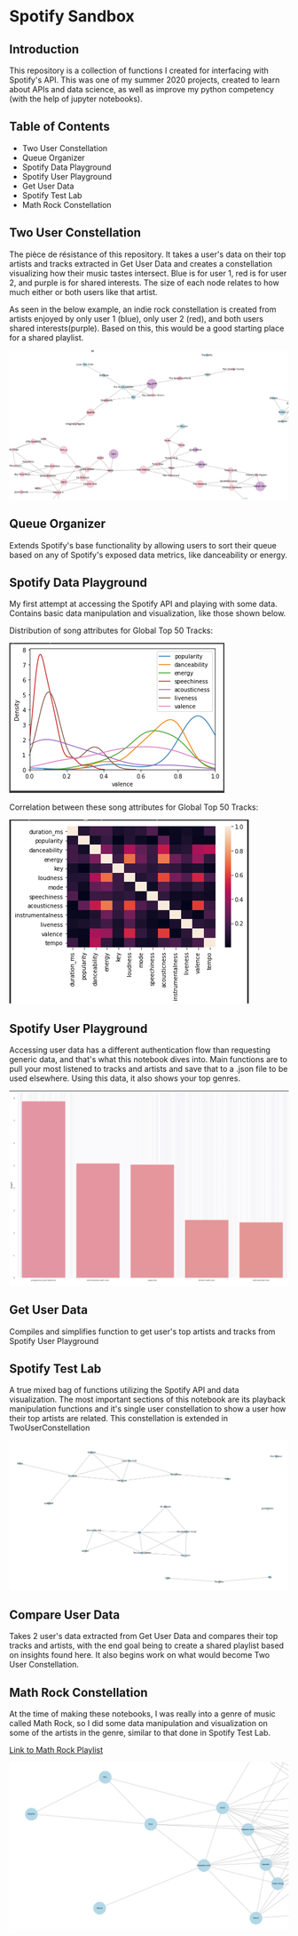
<h1>Spotify Sandbox</h1>

<h2>Introduction</h2>
This repository is a collection of functions I created for interfacing with Spotify's API. This was one of my summer 2020 projects, created to learn about APIs and data science, as well as improve my python competency (with the help of jupyter notebooks).

<h2>Table of Contents</h2>

- Two User Constellation
- Queue Organizer
- Spotify Data Playground
- Spotify User Playground
- Get User Data
- Spotify Test Lab
- Math Rock Constellation


<h2>Two User Constellation</h2>
The pièce de résistance of this repository. It takes a user's data on their top artists and tracks extracted in Get User Data and creates a constellation visualizing how their music tastes intersect. Blue is for user 1, red is for user 2, and purple is for shared interests. The size of each node relates to how much either or both users like that artist.   
    
     
As seen in the below example, an indie rock constellation is created from artists enjoyed by only user 1 (blue), only user 2 (red), and both users shared interests(purple). Based on this, this would be a good starting place for a shared playlist.

![TwoUserConst](https://github.com/sellerskyle/spotify-sandbox/blob/main/TwoUserConstellation/Screenshots/TwoUserConst.PNG)

<h2>Queue Organizer</h2>
Extends Spotify's base functionality by allowing users to sort their queue based on any of Spotify's exposed data metrics, like danceability or energy.


<h2>Spotify Data Playground</h2>
My first attempt at accessing the Spotify API and playing with some data. Contains basic data manipulation and visualization, like those shown below.



Distribution of song attributes for Global Top 50 Tracks:

![Dist](https://github.com/sellerskyle/spotify-sandbox/blob/main/SpotifyDataPlayground/Screenshots/Dist.PNG)

Correlation between these song attributes for Global Top 50 Tracks:

![Corr](https://github.com/sellerskyle/spotify-sandbox/blob/main/SpotifyDataPlayground/Screenshots/Corr.PNG)

<h2>Spotify User Playground</h2>
Accessing user data has a different authentication flow than requesting generic data, and that's what this notebook dives into. Main functions are to pull your most listened to tracks and artists and save that to a .json file to be used elsewhere. Using this data, it also shows your top genres.

![Weight](https://github.com/sellerskyle/spotify-sandbox/blob/main/SpotifyUserPlayground/Screenshots/Weight.PNG)

<h2>Get User Data</h2>
Compiles and simplifies function to get user's top artists and tracks from Spotify User Playground

<h2>Spotify Test Lab</h2>
A true mixed bag of functions utilizing the Spotify API and data visualization. The most important sections of this notebook are its playback manipulation functions and it's single user constellation to show a user how their top artists are related. This constellation is extended in TwoUserConstellation

![OneUserConstellation](https://github.com/sellerskyle/spotify-sandbox/blob/main/SpotifyTestLab/Screenshots/OneUserConstellation.PNG)

<h2>Compare User Data</h2>
Takes 2 user's data extracted from Get User Data and compares their top tracks and artists, with the end goal being to create a shared playlist based on insights found here. It also begins work on what would become Two User Constellation.

<h2>Math Rock Constellation</h2>
At the time of making these notebooks, I was really into a genre of music called Math Rock, so I did some data manipulation and visualization on some of the artists in the genre, similar to that done in Spotify Test Lab.

[Link to Math Rock Playlist](https://open.spotify.com/playlist/4UOa0bN8hdc3GUcunaaGR1?si=d7ae1500a3f34725)

![MathRock](https://github.com/sellerskyle/spotify-sandbox/blob/main/MathRockConstellation/Screenshots/MathRock.PNG)

